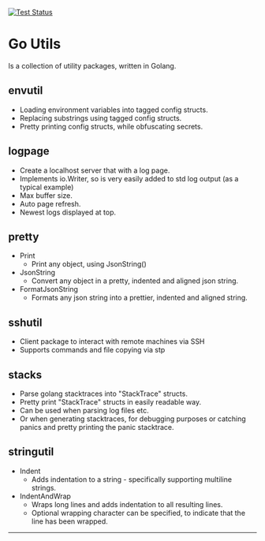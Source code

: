 [![Test Status][workflow.tests.badge]][workflow.tests]

# Go Utils

Is a collection of utility packages, written in Golang.

## envutil

- Loading environment variables into tagged config structs.
- Replacing substrings using tagged config structs.
- Pretty printing config structs, while obfuscating secrets.

## logpage

- Create a localhost server that with a log page.
- Implements io.Writer, so is very easily added to std log output (as a typical example)
- Max buffer size.
- Auto page refresh.
- Newest logs displayed at top.

## pretty

- Print
  - Print any object, using JsonString()
- JsonString
  - Convert any object in a pretty, indented and aligned json string.
- FormatJsonString
  - Formats any json string into a prettier, indented and aligned string.

## sshutil

- Client package to interact with remote machines via SSH
- Supports commands and file copying via stp

## stacks

- Parse golang stacktraces into "StackTrace" structs.
- Pretty print "StackTrace" structs in easily readable way.
- Can be used when parsing log files etc.
- Or when generating stacktraces, for debugging purposes or catching panics
  and pretty printing the panic stacktrace.

## stringutil

- Indent
  - Adds indentation to a string - specifically supporting multiline strings.
- IndentAndWrap
  - Wraps long lines and adds indentation to all resulting lines.
  - Optional wrapping character can be specified, to indicate that the line has been wrapped.


---
[godoc.badge]: https://godoc.org/github.com/go-fritz/gappfs?status.svg
[godoc]: https://godoc.org/github.com/fritzkeyzer/go-utils
[workflow.tests.badge]: https://github.com/fritzkeyzer/go-utils/workflows/tests/badge.svg
[workflow.tests]: https://github.com/fritzkeyzer/go-utils/actions?query=workflow%3Atests